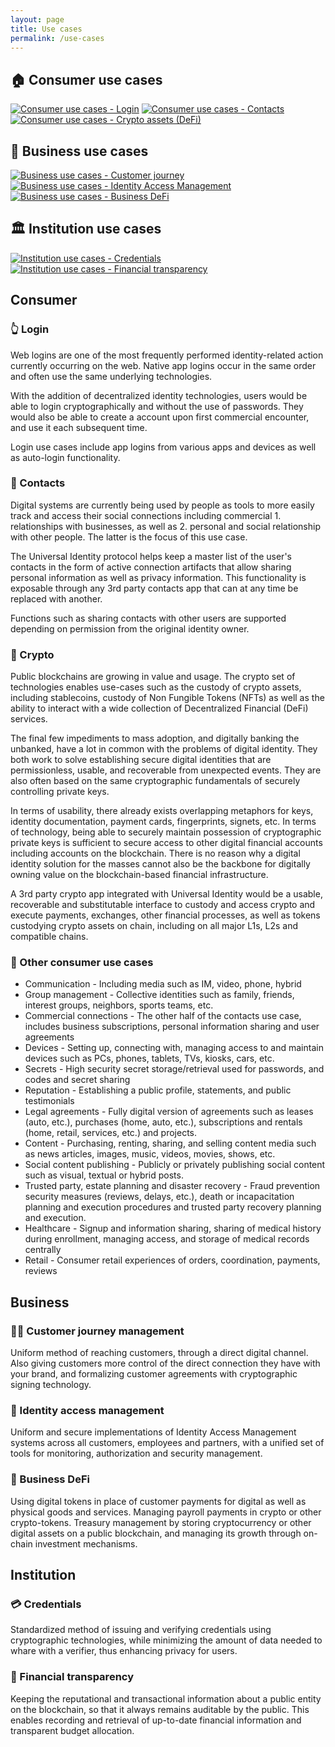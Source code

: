 ```yaml
---
layout: page
title: Use cases
permalink: /use-cases
---
```

## 🏠 Consumer use cases

[![Consumer use cases - Login][consumer-login-tile]][consumer-login-tile-click]
[![Consumer use cases - Contacts][consumer-contacts-tile]][consumer-contacts-tile-click]
[![Consumer use cases - Crypto assets (DeFi)][consumer-crypto-tile]][consumer-crypto-tile-click]

[consumer-login-tile]: assets/images/use-cases/consumer-login-tile.png
[consumer-login-tile-click]: use-cases#-login
[consumer-contacts-tile]: assets/images/use-cases/consumer-contacts-tile.png
[consumer-contacts-tile-click]: use-cases#-contacts
[consumer-crypto-tile]: assets/images/use-cases/consumer-crypto-tile.png
[consumer-crypto-tile-click]: use-cases#-crypto

## 🏢 Business use cases

[![Business use cases - Customer journey][business-customer-tile]][business-customer-tile-click]
[![Business use cases - Identity Access Management][business-iam-tile]][business-iam-tile-click]
[![Business use cases - Business DeFi][business-defi-tile]][business-defi-tile-click]

[business-customer-tile]: assets/images/use-cases/business-customer-tile.png
[business-customer-tile-click]: use-cases#-customer-journey-management
[business-iam-tile]: assets/images/use-cases/business-iam-tile.png
[business-iam-tile-click]: use-cases#-identity-access-management
[business-defi-tile]: assets/images/use-cases/business-defi-tile.png
[business-defi-tile-click]: use-cases#-business-defi

## 🏛 Institution use cases

[![Institution use cases - Credentials][institution-cred-tile]][institution-cred-tile-click]
[![Institution use cases - Financial transparency][institution-finance-tile]][institution-finance-tile-click]

[institution-cred-tile]: assets/images/use-cases/institution-cred-tile.png
[institution-cred-tile-click]: use-cases#credentials
[institution-finance-tile]: assets/images/use-cases/institution-finance-tile.png
[institution-finance-tile-click]: use-cases#financial-transparency

## Consumer

### 👆 Login

Web logins are one of the most frequently performed identity-related action currently occurring on the web. Native app logins occur in the same order and often use the same underlying technologies.

With the addition of decentralized identity technologies, users would be able to login cryptographically and without the use of passwords. They would also be able to create a account upon first commercial encounter, and use it each subsequent time.

Login use cases include app logins from various apps and devices as well as auto-login functionality.

### 📇 Contacts

Digital systems are currently being used by people as tools to more easily track and access their social connections including commercial 1. relationships with businesses, as well as 2. personal and social relationship with other people. The latter is the focus of this use case.

The Universal Identity protocol helps keep a master list of the user's contacts in the form of active connection artifacts that allow sharing personal information as well as privacy information. This functionality is exposable through any 3rd party contacts app that can at any time be replaced with another.

Functions such as sharing contacts with other users are supported depending on permission from the original identity owner.

### 💸 Crypto

Public blockchains are growing in value and usage. The crypto set of technologies enables use-cases such as the custody of crypto assets, including stablecoins, custody of Non Fungible Tokens (NFTs) as well as the ability to interact with a wide collection of Decentralized Financial (DeFi) services.

The final few impediments to mass adoption, and digitally banking the unbanked, have a lot in common with the problems of digital identity. They both work to solve establishing secure digital identities that are permissionless, usable, and recoverable from unexpected events. They are also often based on the same cryptographic fundamentals of securely controlling private keys.

In terms of usability, there already exists overlapping metaphors for keys, identity documentation, payment cards, fingerprints, signets, etc. In terms of technology, being able to securely maintain possession of cryptographic private keys is sufficient to secure access to other digital financial accounts including accounts on the blockchain. There is no reason why a digital identity solution for the masses cannot also be the backbone for digitally owning value on the blockchain-based financial infrastructure.

A 3rd party crypto app integrated with Universal Identity would be a usable, recoverable and substitutable interface to custody and access crypto and execute payments, exchanges, other financial processes, as well as tokens custodying crypto assets on chain, including on all major L1s, L2s and compatible chains.

### 💬 Other consumer use cases

- Communication - Including media such as IM, video, phone, hybrid
- Group management - Collective identities such as family, friends, interest groups, neighbors, sports teams, etc.
- Commercial connections - The other half of the contacts use case, includes business subscriptions, personal information sharing and user agreements
- Devices - Setting up, connecting with, managing access to and maintain devices such as PCs, phones, tablets, TVs, kiosks, cars, etc.
- Secrets - High security secret storage/retrieval used for passwords, and codes and secret sharing
- Reputation - Establishing a public profile, statements, and public testimonials
- Legal agreements - Fully digital version of agreements such as leases (auto, etc.), purchases (home, auto, etc.), subscriptions and rentals (home, retail, services, etc.) and projects.
- Content - Purchasing, renting, sharing, and selling content media such as news articles, images, music, videos, movies, shows, etc.
- Social content publishing - Publicly or privately publishing social content such as visual, textual or hybrid posts.
- Trusted party, estate planning and disaster recovery - Fraud prevention security measures (reviews, delays, etc.), death or incapacitation planning and execution procedures and trusted party recovery planning and execution.
- Healthcare - Signup and information sharing, sharing of medical history during enrollment, managing access, and storage of medical records centrally
- Retail - Consumer retail experiences of orders, coordination, payments, reviews

## Business

### 👩🏻 Customer journey management

Uniform method of reaching customers, through a direct digital channel. Also giving customers more control of the direct connection they have with your brand, and formalizing customer agreements with cryptographic signing technology.

### 🔐 Identity access management

Uniform and secure implementations of Identity Access Management systems across all customers, employees and partners, with a unified set of tools for monitoring, authorization and security management.

### 💸 Business DeFi

Using digital tokens in place of customer payments for digital as well as physical goods and services. Managing payroll payments in crypto or other crypto-tokens. Treasury management by storing cryptocurrency or other digital assets on a public blockchain, and managing its growth through on-chain investment mechanisms.

## Institution

### 💳 Credentials

Standardized method of issuing and verifying credentials using cryptographic technologies, while minimizing the amount of data needed to whare with a verifier, thus enhancing privacy for users.

### 🔎 Financial transparency

Keeping the reputational and transactional information about a public entity on the blockchain, so that it always remains auditable by the public. This enables recording and retrieval of up-to-date financial information and transparent budget allocation.

<!-- 
## Business

### Reputation management

(partial on-chain)

- Establishing public presence
- Contact information
- Product and support information
- Communications

### Product catalogue management

- Product registration
- Search
- Purchase
- Verified reviews

### Identity access management

(partial on-chain?)

- Employees
- Org structure
- Groups
- Authorizing and managing access to resources/budget

### Information security operations

- Accessing resources
- Auditing
- Managing access
- etc

### Customer journey management

- Accessing central source of connections and interaction with customer
- Uniform method of reaching customer
- Formalizing and standardizing customer agreements

### Employment certification

(partial on-chain)

- Certifying employment as reputation artifact or for employee benefits and deals

### Financial resource management

(partial on-chain)

- Enterprise real estate management
- Corporate treasury
- Managing cash
- Mergers and acquisitions

#### Business DeFi

aka Business Decentralized Finance, or managing a business' assets on-chain.

- Treasury management
- Employee payments (payroll)
- Customer payments

### B2B contracts and payments

Partnership contracts and payments

### Industries

aka verticals

#### Commerce

Trade finance process tracking and settling through consortium or public standards

#### Logistics

aka Supply chain

End to and tracking through consortium or public standards

## Institution

### Credentials

- Issuing/renewing/revoking identity documents
- Certification
  - Birth
  - Death
  - Marriage
  - etc
- Business certificates

### Information security

- Classification and access management
- Audit

### Financial transparency

- Public access to detailed/up-to-date information
- Budget allocation and transfer
- Micro auditing of departments

### Political influence remediation

- Elections finance and influence transparency
- Public record of candidates
- Lobbyist
- Donor activities and finances

### Regulatory body

- Certification of products and services
- Public record of certification

### Non-profits

#### Standard body

Certification:

- Certifying/renewing/revoking standard compliance certification
- Public record of certification

#### Education

Degree certification:

- Certifying completed degree requirements
- Publishing/certifying grade records

#### Professional organization

Certification:

- Certifying/renewing/revoking certificate of membership -->
